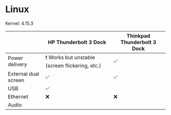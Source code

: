 # Linux

Kernel: 4.15.3

|   | HP Thunderbolt 3 Dock | Thinkpad Thunderbolt 3 Dock |
|---|---|---|
|Power delivery| :exclamation: Works but unstable (screen flickering, etc.) | :white_check_mark: |
|External dual screen| :white_check_mark: | :white_check_mark: |
|USB| :white_check_mark: | |
|Ethernet | :x: | :x: |
|Audio | | |
